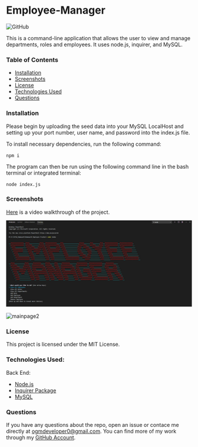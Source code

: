 # Employee-Manager
![GitHub](https://img.shields.io/github/license/ogmedina/Employee-Manager)

This is a command-line application that allows the user to view and manage departments, roles and employees. It uses node.js, inquirer, and MySQL. 

### Table of Contents

* [Installation](#installation)
* [Screenshots](#screenshots)
* [License](#license)
* [Technologies Used](#technologies%20used)
* [Questions](#questions)

### Installation
Please begin by uploading the seed data into your MySQL LocalHost and setting up your port number, user name, and password into the index.js file.

To install necessary dependencies, run the following command:
```
npm i
```
The program can then be run using the following command line in the bash terminal or integrated terminal:
```
node index.js
```
### Screenshots
[Here](http://bit.ly/35VcRfM) is a video walkthrough of the project.

![mainpage1](https://github.com/ogmedina/Employee-Manager/blob/main/Images/mainpage1.jpg)

![mainpage2](https://github.com/ogmedina/Employee-Manager/blob/main/Images/mainpage2.gif)

### License
This project is licensed under the MIT License.

### Technologies Used:
Back End:
* [Node.js](https://nodejs.org/en/)
* [Inquirer Package](https://www.npmjs.com/package/inquirer)
* [MySQL](https://www.mysql.com/)

### Questions
If you have any questions about the repo, open an issue or contace me directly at ogmdeveloper0@gmail.com. You can
find more of my work through my [GitHub Account](https://github.com/ogmedina/).